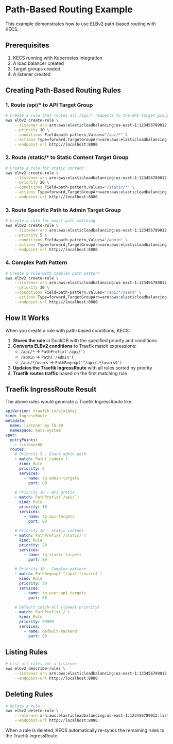 # Path-Based Routing Example

This example demonstrates how to use ELBv2 path-based routing with KECS.

## Prerequisites

1. KECS running with Kubernetes integration
2. A load balancer created
3. Target groups created
4. A listener created

## Creating Path-Based Routing Rules

### 1. Route /api/* to API Target Group

```bash
# Create a rule that routes all /api/* requests to the API target group
aws elbv2 create-rule \
    --listener-arn arn:aws:elasticloadbalancing:us-east-1:123456789012:listener/app/my-lb/50dc6c495c0c9188/f2f7dc8efc522ab2 \
    --priority 10 \
    --conditions Field=path-pattern,Values="/api/*" \
    --actions Type=forward,TargetGroupArn=arn:aws:elasticloadbalancing:us-east-1:123456789012:targetgroup/api-targets/73e2d6bc24d8a067 \
    --endpoint-url http://localhost:8080
```

### 2. Route /static/* to Static Content Target Group

```bash
# Create a rule for static content
aws elbv2 create-rule \
    --listener-arn arn:aws:elasticloadbalancing:us-east-1:123456789012:listener/app/my-lb/50dc6c495c0c9188/f2f7dc8efc522ab2 \
    --priority 20 \
    --conditions Field=path-pattern,Values="/static/*" \
    --actions Type=forward,TargetGroupArn=arn:aws:elasticloadbalancing:us-east-1:123456789012:targetgroup/static-targets/83e2d6bc24d8a067 \
    --endpoint-url http://localhost:8080
```

### 3. Route Specific Path to Admin Target Group

```bash
# Create a rule for exact path matching
aws elbv2 create-rule \
    --listener-arn arn:aws:elasticloadbalancing:us-east-1:123456789012:listener/app/my-lb/50dc6c495c0c9188/f2f7dc8efc522ab2 \
    --priority 5 \
    --conditions Field=path-pattern,Values="/admin" \
    --actions Type=forward,TargetGroupArn=arn:aws:elasticloadbalancing:us-east-1:123456789012:targetgroup/admin-targets/93e2d6bc24d8a067 \
    --endpoint-url http://localhost:8080
```

### 4. Complex Path Pattern

```bash
# Create a rule with complex path pattern
aws elbv2 create-rule \
    --listener-arn arn:aws:elasticloadbalancing:us-east-1:123456789012:listener/app/my-lb/50dc6c495c0c9188/f2f7dc8efc522ab2 \
    --priority 30 \
    --conditions Field=path-pattern,Values="/api/*/users" \
    --actions Type=forward,TargetGroupArn=arn:aws:elasticloadbalancing:us-east-1:123456789012:targetgroup/user-api-targets/a3e2d6bc24d8a067 \
    --endpoint-url http://localhost:8080
```

## How It Works

When you create a rule with path-based conditions, KECS:

1. **Stores the rule** in DuckDB with the specified priority and conditions
2. **Converts ELBv2 conditions** to Traefik match expressions:
   - `/api/*` → `PathPrefix('/api/')`
   - `/admin` → `Path('/admin')`
   - `/api/*/users` → `PathRegexp('^/api/.*/users$')`
3. **Updates the Traefik IngressRoute** with all rules sorted by priority
4. **Traefik routes traffic** based on the first matching rule

## Traefik IngressRoute Result

The above rules would generate a Traefik IngressRoute like:

```yaml
apiVersion: traefik.io/v1alpha1
kind: IngressRoute
metadata:
  name: listener-my-lb-80
  namespace: kecs-system
spec:
  entryPoints:
    - listener80
  routes:
    # Priority 5 - Exact admin path
    - match: Path(`/admin`)
      kind: Rule
      priority: 5
      services:
        - name: tg-admin-targets
          port: 80
    
    # Priority 10 - API prefix
    - match: PathPrefix(`/api/`)
      kind: Rule
      priority: 10
      services:
        - name: tg-api-targets
          port: 80
    
    # Priority 20 - Static content
    - match: PathPrefix(`/static/`)
      kind: Rule
      priority: 20
      services:
        - name: tg-static-targets
          port: 80
    
    # Priority 30 - Complex pattern
    - match: PathRegexp(`^/api/.*/users$`)
      kind: Rule
      priority: 30
      services:
        - name: tg-user-api-targets
          port: 80
    
    # Default catch-all (lowest priority)
    - match: PathPrefix(`/`)
      kind: Rule
      priority: 99999
      services:
        - name: default-backend
          port: 80
```

## Listing Rules

```bash
# List all rules for a listener
aws elbv2 describe-rules \
    --listener-arn arn:aws:elasticloadbalancing:us-east-1:123456789012:listener/app/my-lb/50dc6c495c0c9188/f2f7dc8efc522ab2 \
    --endpoint-url http://localhost:8080
```

## Deleting Rules

```bash
# Delete a rule
aws elbv2 delete-rule \
    --rule-arn arn:aws:elasticloadbalancing:us-east-1:123456789012:listener-rule/app/my-lb/50dc6c495c0c9188/f2f7dc8efc522ab2/8a2d6bc24d8a067 \
    --endpoint-url http://localhost:8080
```

When a rule is deleted, KECS automatically re-syncs the remaining rules to the Traefik IngressRoute.